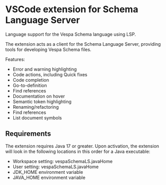 # VSCode extension for Schema Language Server
Language support for the Vespa Schema language using LSP.

The extension acts as a client for the Schema Language Server, providing tools for developing Vespa Schema files.

Features:
- Error and warning highlighting 
- Code actions, including Quick fixes 
- Code completion 
- Go-to-definition
- Find references
- Documentation on hover
- Semantic token highlighting
- Renaming/refactoring
- Find references
- List document symbols

## Requirements
The extension requires Java 17 or greater. Upon activation, the extension will look in the following locations in this order for a Java executable:

- Workspace setting: vespaSchemaLS.javaHome
- User setting: vespaSchemaLS.javaHome
- JDK_HOME environment variable
- JAVA_HOME environment variable
